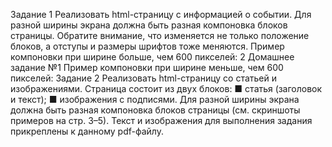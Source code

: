 Задание 1
Реализовать html-страницу с информацией о событии.
Для разной ширины экрана должна быть разная компоновка 
блоков страницы. Обратите внимание, что изменяется не только 
положение блоков, а отступы и размеры шрифтов тоже меняются.
Пример компоновки при ширине больше, чем 600 пикселей:
2
Домашнее задание №1
Пример компоновки при ширине меньше, чем 600 пикселей: 
Задание 2 
Реализовать html-страницу со статьей и изображениями.
Страница состоит из двух блоков:
■ статья (заголовок и текст);
■ изображения с подписями.
Для разной ширины экрана должна быть разная компоновка 
блоков страницы (см. скриншоты примеров на стр. 3–5).
Текст и изображения для выполнения задания прикреплены к 
данному pdf-файлу.
